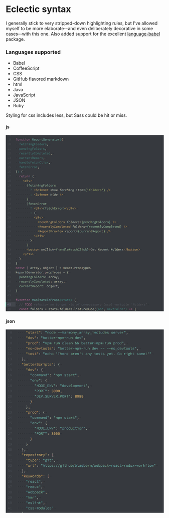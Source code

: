 # Eclectic syntax

I generally stick to very stripped-down highlighting rules, but I've allowed myself to be more elaborate--and even deliberately decorative in some cases--with this one. Also added support for the excellent [language-babel](https://atom.io/packages/language-babel) package.

### Languages supported

- Babel
- CoffeeScript
- CSS
- GitHub flavored markdown
- html
- Java
- JavaScript
- JSON
- Ruby

Styling for css includes less, but Sass could be hit or miss.

#### js

![screenshot-js](https://github.com/blaqbern/eclectic-syntax/blob/master/screenshot-js.png?raw=true)

#### json

![screenshot-json](https://github.com/blaqbern/eclectic-syntax/blob/master/screenshot-json.png?raw=true)
